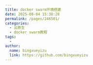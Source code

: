 ```yaml
---
title: docker swarm环境搭建
date: 2025-08-04 15:38:28
permalink: /pages/246501/
categories:
  - 云原生
  - docker swarm教程
tags:
  - 
author: 
  name: bingxueyizu
  link: https://github.com/bingxueyizu
---
```

